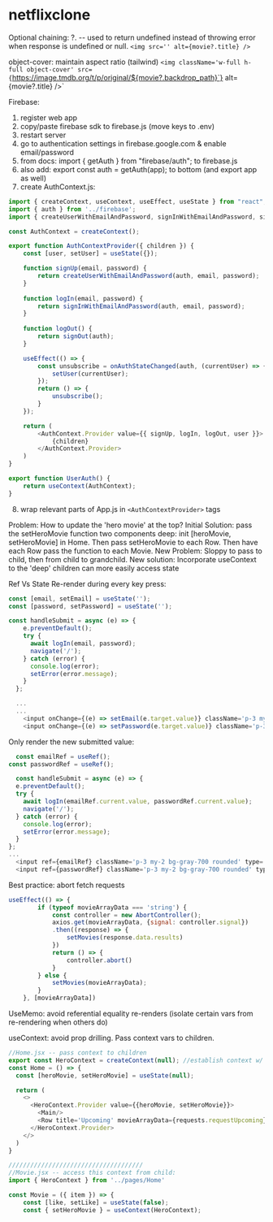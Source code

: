 # netflixclone

Optional chaining: ?. -- used to return undefined instead of throwing error when response is undefined or null.
`<img src='' alt={movie?.title} />`


object-cover: maintain aspect ratio (tailwind)
                `<img className='w-full h-full object-cover' src={`https://image.tmdb.org/t/p/original/${movie?.backdrop_path}`} alt={movie?.title} />`

Firebase:
1. register web app
2. copy/paste firebase sdk to firebase.js (move keys to .env)
3. restart server
4. go to authentication settings in firebase.google.com & enable email/password
5. from docs: import { getAuth } from "firebase/auth"; to firebase.js
6. also add: export const auth = getAuth(app); to bottom (and export app as well)
7. create AuthContext.js:
```Javascript
import { createContext, useContext, useEffect, useState } from "react";
import { auth } from '../firebase';
import { createUserWithEmailAndPassword, signInWithEmailAndPassword, signOut, onAuthStateChanged } from 'firebase/auth';

const AuthContext = createContext();

export function AuthContextProvider({ children }) {
    const [user, setUser] = useState({});

    function signUp(email, password) {
        return createUserWithEmailAndPassword(auth, email, password);
    }
    
    function logIn(email, password) {
        return signInWithEmailAndPassword(auth, email, password);
    }
    
    function logOut() {
        return signOut(auth);
    }

    useEffect(() => {
        const unsubscribe = onAuthStateChanged(auth, (currentUser) => {
            setUser(currentUser);
        });
        return () => {
            unsubscribe();
        }
    });

    return (
        <AuthContext.Provider value={{ signUp, logIn, logOut, user }}>
            {children}
        </AuthContext.Provider>
    )
}

export function UserAuth() {
    return useContext(AuthContext);
}
```
8. wrap relevant parts of App.js in `<AuthContextProvider>` tags

Problem: How to update the 'hero movie' at the top?
Initial Solution: pass the setHeroMovie function two components deep:
init [heroMovie, setHeroMovie] in Home. Then pass setHeroMovie to each Row. Then have each Row pass the function to each Movie.
New Problem: Sloppy to pass to child, then from child to grandchild.
New solution: Incorporate useContext to the 'deep' children can more easily access state


Ref Vs State
Re-render during every key press:

```javascript
const [email, setEmail] = useState('');
const [password, setPassword] = useState('');

const handleSubmit = async (e) => {
    e.preventDefault();
    try {
      await logIn(email, password);
      navigate('/');
    } catch (error) {
      console.log(error);
      setError(error.message);
    }
  };

  ...
  ...
    <input onChange={(e) => setEmail(e.target.value)} className='p-3 my-2 bg-gray-700 rounded' type='email' placeholder='Email' autoComplete='email' />
    <input onChange={(e) => setPassword(e.target.value)} className='p-3 my-2 bg-gray-700 rounded' type='password' placeholder='Password' autoComplete='current-password' />
  ```

  Only render the new submitted value:
  ```javascript
    const emailRef = useRef();
  const passwordRef = useRef();

    const handleSubmit = async (e) => {
    e.preventDefault();
    try {
      await logIn(emailRef.current.value, passwordRef.current.value);
      navigate('/');
    } catch (error) {
      console.log(error);
      setError(error.message);
    }
  };
...
    <input ref={emailRef} className='p-3 my-2 bg-gray-700 rounded' type='email' placeholder='Email' autoComplete='email' />
    <input ref={passwordRef} className='p-3 my-2 bg-gray-700 rounded' type='password' placeholder='Password' autoComplete='current-password' />
```

Best practice: abort fetch requests
```javascript
useEffect(() => {
        if (typeof movieArrayData === 'string') {
            const controller = new AbortController();
            axios.get(movieArrayData, {signal: controller.signal})
            .then((response) => {
                setMovies(response.data.results)
            })
            return () => {
                controller.abort()
            }
        } else {
            setMovies(movieArrayData);
        }
    }, [movieArrayData])
```

UseMemo: avoid referential equality re-renders 
(isolate certain vars from re-rendering when others do)

useContext: avoid prop drilling. Pass context vars to children.
```Javascript
//Home.jsx -- pass context to children
export const HeroContext = createContext(null); //establish context w/ default value null
const Home = () => {
  const [heroMovie, setHeroMovie] = useState(null);

  return (
    <>
      <HeroContext.Provider value={{heroMovie, setHeroMovie}}>
        <Main/>
        <Row title='Upcoming' movieArrayData={requests.requestUpcoming} />
      </HeroContext.Provider>
    </>
  )
}

/////////////////////////////////////
//Movie.jsx -- access this context from child:
import { HeroContext } from '../pages/Home'

const Movie = ({ item }) => {
    const [like, setLike] = useState(false);
    const { setHeroMovie } = useContext(HeroContext);
```
